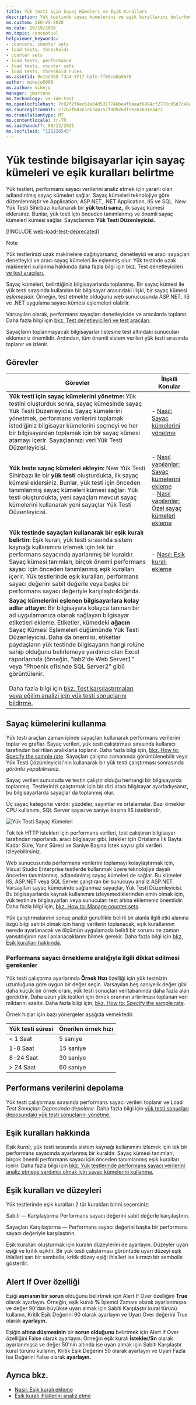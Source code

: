 ```yaml
---
title: Yük testi için Sayaç Kümeleri ve Eşik Kuralları
description: Yük testinde sayaç kümelerini ve eşik kurallarını belirtmeyi öğrenin. Test altındaki sunucuları, sayaçların toplanmayacakları bilgisayar listesine ekleyin.
ms.custom: SEO-VS-2020
ms.date: 10/19/2016
ms.topic: conceptual
helpviewer_keywords:
- counters, counter sets
- load tests, thresholds
- counter sets
- load tests, performance
- load tests, counter sets
- load tests, threshold rules
ms.assetid: 9e14d955-f3a4-4717-bbfe-7f08cdda5678
author: mikejo5000
ms.author: mikejo
manager: jmartens
ms.technology: vs-ide-test
ms.openlocfilehash: 7c82f2f8ec61e84d5317746be4f6aaaf6994cf2778c95d7c48d22f39c96a34c2
ms.sourcegitcommit: c72b2f603e1eb3a4157f00926df2e263831ea472
ms.translationtype: MT
ms.contentlocale: tr-TR
ms.lasthandoff: 08/12/2021
ms.locfileid: "121226545"
---
```

# <a name="specify-counter-sets-and-threshold-rules-for-computers-in-a-load-test"></a>Yük testinde bilgisayarlar için sayaç kümeleri ve eşik kuralları belirtme

Yük testleri, performans sayacı verilerini analiz etmek için yararlı olan adlandırılmış sayaç kümeleri sağlar. Sayaç kümeleri teknolojiye göre düzenlenmiştir ve Application, ASP.NET, .NET Application, IIS ve SQL. New Yük Testi Sihirbazı kullanarak bir **yük testi sanız,** ilk sayaç kümesi eklersiniz. Bunlar, yük testi için önceden tanımlanmış ve önemli sayaç kümeleri kümesi sağlar. Sayaçlarınızı **Yük Testi Düzenleyicisi.**

[!INCLUDE [web-load-test-deprecated](includes/web-load-test-deprecated.md)]

> [!NOTE]
> Yük testlerinizi uzak makinelere dağıtıyorsanız, denetleyici ve aracı sayaçları denetleyici ve aracı sayaç kümeleri ile eşlenmiş olur. Yük testinde uzak makineleri kullanma hakkında daha fazla bilgi için bkz. Test denetleyicileri [ve test aracıları.](configure-test-agents-and-controllers-for-load-tests.md)

Sayaç kümeleri, belirttiğiniz bilgisayarlarda toplanmış. Bir sayaç kümesi ile yük testi sırasında kullanılan bir bilgisayar arasındaki ilişki, bir sayaç kümesi *eşlemesidir.* Örneğin, test etmekte olduğunu web sunucusunda ASP.NET, IIS ve .NET uygulama sayacı kümesi eşlemeleri olabilir.

Varsayılan olarak, performans sayaçları denetleyicide ve aracılarda toplanır. Daha fazla bilgi için [bkz. Test denetleyicileri ve test aracıları.](configure-test-agents-and-controllers-for-load-tests.md)

Sayaçların toplanmayacak bilgisayarlar listesine test altındaki sunucuları eklemeniz önemlidir. Ardından, tüm önemli sistem verileri yük testi sırasında toplanır ve izlenir.

## <a name="tasks"></a>Görevler

|Görevler|İlişkili Konular|
|-|-----------------------|
|**Yük testi için sayaç kümelerini yönetme:** Yük testini oluşturduk sonra, sayaç kümesinde sayaç Yük Testi Düzenleyicisi. Sayaç kümelerini yönetmek, performans verilerini toplamak istediğiniz bilgisayar kümelerini seçmeyi ve her bir bilgisayardan toplamak için bir sayaç kümesi atamayı içerir. Sayaçlarınızı veri Yük Testi Düzenleyicisi.|-   [Nasıl: Sayaç kümelerini yönetme](../test/how-to-manage-counter-sets-using-the-load-test-editor.md)|
|**Yük teste sayaç kümeleri ekleyin:** New Yük Testi Sihirbazı ile bir **yük testi** oluşturdukta, ilk sayaç kümesi eklersiniz. Bunlar, yük testi için önceden tanımlanmış sayaç kümeleri kümesi sağlar. Yük testi oluşturdukta, yeni sayaçları mevcut sayaç kümelerini kullanarak yeni sayaçlar Yük Testi Düzenleyicisi.|-   [Nasıl yapılanlar: Sayaç kümelerini ekleme](../test/how-to-add-counters-to-counter-sets-using-the-load-test-editor.md)<br />-   [Nasıl yapılanlar: Özel sayaç kümeleri ekleme](../test/how-to-add-custom-counter-sets-using-the-load-test-editor.md)|
|**Yük testinde sayaçları kullanarak bir eşik kuralı belirtin:** Eşik kuralı, yük testi sırasında sistem kaynağı kullanımını izlemek için tek bir performans sayacında ayarlanmış bir kuraldır. Sayaç kümesi tanımları, birçok önemli performans sayacı için önceden tanımlanmış eşik kuralları içerir. Yük testlerinde eşik kuralları, performans sayacı değerini sabit değerle veya başka bir performans sayacı değeriyle karşılaştırıldığında.|-   [Nasıl: Eşik kuralı ekleme](../test/how-to-add-a-threshold-rule-using-the-load-test-editor.md)|
|**Sayaç kümelerini eşlenen bilgisayarlara kolay adlar attayın:** Bir bilgisayara kolayca tanınan bir ad uygulamanıza olanak sağlayan bilgisayar etiketleri ekleme. Etiketler, kümedeki **ağacın** Sayaç Kümesi Eşlemeleri düğümünde Yük Testi Düzenleyicisi. Daha da önemlisi, etiketler paydaşların yük testinde bilgisayarın hangi rolüne sahip olduğunu belirlemeye yardımcı olan Excel raporlarında (örneğin, "lab2'de Web Server1" veya "Phoenix ofisinde SQL Server2" gibi) görüntülenir.<br /><br /> Daha fazla bilgi için [bkz. Test karşılaştırmaları veya eğilim analizi için yük testi sonuçlarını bildirme.](../test/compare-load-test-results.md)||

## <a name="use-counter-sets"></a>Sayaç kümelerini kullanma

Yük testi araçları zaman içinde sayaçları kullanarak performans verilerini toplar ve graflar. Sayaç verileri, yük testi çalıştırması sırasında kullanıcı tarafından belirtilen aralıklarla toplanır. Daha fazla bilgi için, [bkz. How to: Specify the sample rate](../test/how-to-specify-the-sample-rate-for-a-load-test.md). Sayaçları çalışma zamanında görüntülenebilir veya Yük Testi Çözümleyicisi'nin kullanarak bir yük testi çalıştırması sonrasında *görüntü yapabilirsiniz.*

Sayaç verileri sunucuda ve testin çalıştır olduğu herhangi bir bilgisayarda toplanmış. Testlerinizi çalıştırmak için bir dizi aracı bilgisayar ayarladıysanız, bu bilgisayarlarda sayaçlar da toplanmış olur.

Üç sayaç kategorisi vardır: yüzdeler, sayımlar ve ortalamalar. Bazı örnekler CPU kullanımı, SQL Server sayısı ve saniye başına IIS istekleridir.

![Yük Testi Sayaç Kümeleri](../test/media/loadtestcountersets.png)

Tek tek HTTP istekleri için performans verileri, test çalıştıran bilgisayar tarafından raporlandı. aracı bilgisayar gibi. İstekler için Ortalama İlk Bayta Kadar Süre, Yanıt Süresi ve Saniye Başına İstek sayısı gibi verileri izleyebilirsiniz.

Web sunucusunda performans verilerini toplamayı kolaylaştırmak için, Visual Studio Enterprise testlerde kullanmak üzere teknolojiye dayalı önceden tanımlanmış, adlandırılmış sayaç kümeleri de sağlar. Bu kümeler IIS, ASP.NET veya SQL Server çalıştıran bir sunucuyu analiz ASP.NET. Varsayılan sayaç kümesinde sağlanmaz sayaçlar, Yük Testi Düzenleyicisi. Bu bilgisayarlarda kaynak kullanımını izleyemediklerinden emin olmak için, yük testinize bilgisayarları veya sunucuları test altına eklemeniz önemlidir. Daha fazla bilgi için, [bkz. How to: Manage counter sets](../test/how-to-manage-counter-sets-using-the-load-test-editor.md).

Yük çalıştırmalarının sonuç analizi genellikle belirli bir alanla ilgili etki alanına özgü bilgi sahibi olmak için hangi verilerin toplanacak, eşik kurallarının nerede ayarlanacak ve ölçümün uygulamada belirli bir sorunu ne zaman yansıtdığının nasıl anlanacaklarını bilmek gerekir. Daha fazla bilgi için [bkz. Eşik kuralları hakkında.](#about-threshold-rules)

### <a name="performance-counter-sampling-interval-considerations"></a>Performans sayacı örnekleme aralığıyla ilgili dikkat edilmesi gerekenler

Yük testi çalıştırma ayarlarında **Örnek Hızı** özelliği için yük testnizin uzunluğuna göre uygun bir değer seçin. Varsayılan beş saniyelik değer gibi daha küçük bir örnek oranı, yük testi sonuçları veritabanında daha fazla alan gerektirir. Daha uzun yük testleri için örnek oranının artırılması toplanan veri miktarını azaltır. Daha fazla bilgi için, [bkz. How to: Specify the sample rate](../test/how-to-specify-the-sample-rate-for-a-load-test.md).

Örnek hızlar için bazı yönergeler aşağıda vemektedir.

|Yük testi süresi|Önerilen örnek hızı|
|-|-----------------------------|
|\< 1 Saat|5 saniye|
|1-8 Saat|15 saniye|
|8-24 Saat|30 saniye|
|> 24 Saat|60 saniye|

## <a name="store-performance-data"></a>Performans verilerini depolama

Yük testi çalıştırması sırasında performans sayacı verileri toplanır ve Load *Test Sonuçları Deposunda depolanır.* Daha fazla bilgi için [yük testi sonuçları deposundaki yük testi sonuçlarını yönetme.](../test/manage-load-test-results-in-the-load-test-results-repository.md)

## <a name="about-threshold-rules"></a>Eşik kuralları hakkında

Eşik *kuralı,* yük testi sırasında sistem kaynağı kullanımını izlemek için tek bir performans sayacında ayarlanmış bir kuraldır. Sayaç kümesi tanımları, birçok önemli performans sayacı için önceden tanımlanmış eşik kuralları içerir. Daha fazla bilgi için [bkz. Yük testlerinde performans sayacı verilerini analiz etmeye yardımcı olmak için sayaç kümelerini kullanma.](../test/specify-counter-sets-and-threshold-rules-for-load-testing.md)

## <a name="threshold-rules-and-levels"></a>Eşik kuralları ve düzeyleri

Yük testlerinde eşik kuralları 2 tür kuraldan birini seçersiniz:

Sabiti &mdash; Karşılaştırma Performans sayacı değerini sabit değerle karşılaştırın.

Sayaçları Karşılaştırma &mdash; Performans sayacı değerini başka bir performans sayacı değeriyle karşılaştırın.

Eşik kuralları oluşturmak için kuralın düzeylerini de ayarlayın. Düzeyler uyarı eşiği ve kritik eşiktir. Bir yük testi çalıştırması görüntüde uyarı düzeyi eşik ihlalleri sarı bir sembolle, kritik düzey eşiği ihlalleri ise kırmızı bir sembolle gösterilir.

## <a name="the-alert-if-over-property"></a>Alert If Over özelliği

Eşiği **aşmanın bir sorun** olduğunu belirtmek için Alert If Over özelliğini **True** olarak ayarlayın. Örneğin, eşik kuralı **%** İşlemci Zamanı olarak ayarlanmışsa ve değer 90'dan büyükse uyarı  almak için Sabiti  Karşılaştır kural türünü kullanın, Kritik  Eşik Değerini 90 olarak ayarlayın ve Uyarı Over değerini True olarak **ayarlayın.**

Eşiğin **altına düşmesinin** bir **sorun olduğunu** belirtmek için Alert If Over özelliğini False olarak ayarlayın. Örneğin eşik kuralı **İstekler/Sn** olarak ayarlanmışsa ve değer 50'nin altında ise uyarı  almak için Sabiti  Karşılaştır kural türünü kullanın, Kritik  Eşik Değerini 50 olarak ayarlayın ve Uyarı Fazla Ise Değerini False olarak **ayarlayın.**

## <a name="see-also"></a>Ayrıca bkz.

- [Nasıl: Eşik kuralı ekleme](../test/how-to-add-a-threshold-rule-using-the-load-test-editor.md)
- [Eşik kuralı ihlallerini analiz etme](../test/analyze-threshold-rule-violations-in-load-tests.md)
